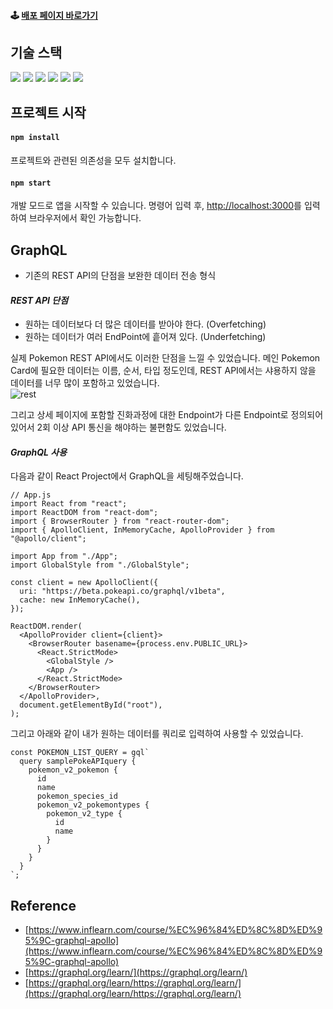 #### 🕹 [배포 페이지 바로가기](https://pokemon-for-graph-ql.vercel.app/)

## 기술 스택

<p>
  <img src="https://img.shields.io/badge/Typescript-3178C6?style=for-the-badge&logo=TypeScript&logoColor=white" />
  <img src="https://img.shields.io/badge/react-%2320232a.svg?style=for-the-badge&logo=react&logoColor=%2361DAFB" />
  <img src="https://img.shields.io/badge/styled--components-DB7093?style=for-the-badge&logo=styled-components&logoColor=white" />
  <img src="https://img.shields.io/badge/react--icons-brightgreen?style=for-the-badge" />
  <img src="https://img.shields.io/badge/react--router--dom-CA4245?style=for-the-badge&logo=React-Router&logoColor=white" />
  <img src="https://img.shields.io/badge/GraphQL-E10098?style=for-the-badge&logo=GraphQL&logoColor=white" />
</p>

## 프로젝트 시작

#### `npm install`

프로젝트와 관련된 의존성을 모두 설치합니다.

#### `npm start`

개발 모드로 앱을 시작할 수 있습니다.
명령어 입력 후, [http://localhost:3000](http://localhost:3000)를 입력하여 브라우저에서 확인 가능합니다.

## GraphQL
- 기존의 REST API의 단점을 보완한 데이터 전송 형식

#### *REST API 단점*
- 원하는 데이터보다 더 많은 데이터를 받아야 한다. (Overfetching)  
- 원하는 데이터가 여러 EndPoint에 흩어져 있다. (Underfetching) 

실제 Pokemon REST API에서도 이러한 단점을 느낄 수 있었습니다.
메인 Pokemon Card에 필요한 데이터는 이름, 순서, 타입 정도인데, REST API에서는 샤용하지 않을 데이터를 너무 많이 포함하고 있었습니다.  
![rest](https://user-images.githubusercontent.com/49917043/162118079-0c2a304b-12c4-4963-9784-5f8811940645.gif)  

그리고 상세 페이지에 포함할 진화과정에 대한 Endpoint가 다른 Endpoint로 정의되어 있어서 2회 이상 API 통신을 해야하는 불편함도 있었습니다.


#### *GraphQL 사용*
다음과 같이 React Project에서 GraphQL을 세팅해주었습니다.
```JS
// App.js
import React from "react";
import ReactDOM from "react-dom";
import { BrowserRouter } from "react-router-dom";
import { ApolloClient, InMemoryCache, ApolloProvider } from "@apollo/client";

import App from "./App";
import GlobalStyle from "./GlobalStyle";

const client = new ApolloClient({
  uri: "https://beta.pokeapi.co/graphql/v1beta",
  cache: new InMemoryCache(),
});

ReactDOM.render(
  <ApolloProvider client={client}>
    <BrowserRouter basename={process.env.PUBLIC_URL}>
      <React.StrictMode>
        <GlobalStyle />
        <App />
      </React.StrictMode>
    </BrowserRouter>
  </ApolloProvider>,
  document.getElementById("root"),
);
```

그리고 아래와 같이 내가 원하는 데이터를 쿼리로 입력하여 사용할 수 있었습니다.
```JS
const POKEMON_LIST_QUERY = gql`
  query samplePokeAPIquery {
    pokemon_v2_pokemon {
      id
      name
      pokemon_species_id
      pokemon_v2_pokemontypes {
        pokemon_v2_type {
          id
          name
        }
      }
    }
  }
`;
```

## Reference
- [https://www.inflearn.com/course/%EC%96%84%ED%8C%8D%ED%95%9C-graphql-apollo](https://www.inflearn.com/course/%EC%96%84%ED%8C%8D%ED%95%9C-graphql-apollo)
- [https://graphql.org/learn/](https://graphql.org/learn/)
- [https://graphql.org/learn/https://graphql.org/learn/](https://graphql.org/learn/https://graphql.org/learn/)
